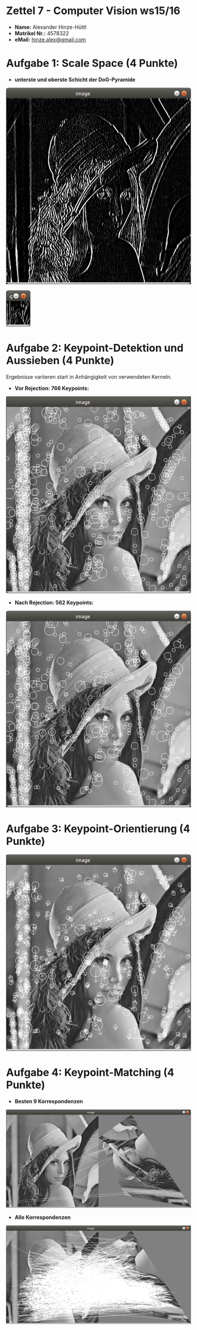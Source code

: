 # Zettel 7 - Computer Vision ws15/16

* __Name:__ Alexander Hinze-Hüttl
* __Matrikel Nr.:__ 4578322
* __eMail:__ hinze.alex@gmail.com

# Aufgabe 1: Scale Space (4 Punkte)
* __unterste und oberste Schicht der DoG-Pyramide__

![](pictures/dog_1_bot.png)

![](pictures/dog_4_top.png)

# Aufgabe 2: Keypoint-Detektion und Aussieben (4 Punkte)

Ergebnisse variieren start in Anhängigkeit von verwendeten Kerneln.

* __Vor Rejection: 766 Keypoints:__

![](pictures/no_rejection.png)

* __Nach Rejection: 562 Keypoints:__

![](pictures/rejection.png)


# Aufgabe 3: Keypoint-Orientierung (4 Punkte)
![](pictures/arrows.png)

# Aufgabe 4: Keypoint-Matching (4 Punkte)
* __Besten 9 Korrespondenzen__

![](pictures/top_15_keypoints.png)

* __Alle Korrespondenzen__

![](pictures/all_keypoints.png)
